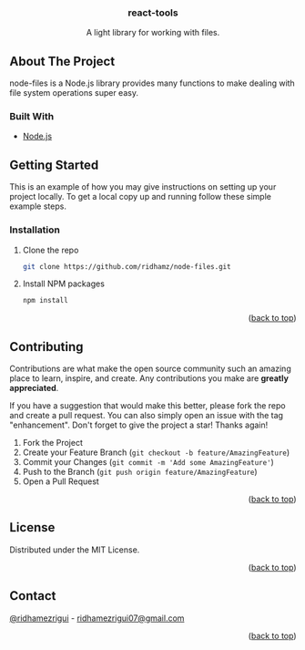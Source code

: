 <div id="top"></div>
<div align="center">
  <h3 align="center">react-tools</h3>

  <p align="center">
    A light library for working with files.
    <br />
</div>

<!-- ABOUT THE PROJECT -->

## About The Project

node-files is a Node.js library provides many functions to make dealing with file system operations super easy.

### Built With

- [Node.js](https://nodejs.org/)

<!-- GETTING STARTED -->

## Getting Started

This is an example of how you may give instructions on setting up your project locally.
To get a local copy up and running follow these simple example steps.

### Installation

1. Clone the repo
   ```sh
   git clone https://github.com/ridhamz/node-files.git
   ```
2. Install NPM packages
   ```sh
   npm install
   ```

<p align="right">(<a href="#top">back to top</a>)</p>

<!-- USAGE EXAMPLES -->



<!-- CONTRIBUTING -->

## Contributing

Contributions are what make the open source community such an amazing place to learn, inspire, and create. Any contributions you make are **greatly appreciated**.

If you have a suggestion that would make this better, please fork the repo and create a pull request. You can also simply open an issue with the tag "enhancement".
Don't forget to give the project a star! Thanks again!

1. Fork the Project
2. Create your Feature Branch (`git checkout -b feature/AmazingFeature`)
3. Commit your Changes (`git commit -m 'Add some AmazingFeature'`)
4. Push to the Branch (`git push origin feature/AmazingFeature`)
5. Open a Pull Request

<p align="right">(<a href="#top">back to top</a>)</p>

<!-- LICENSE -->

## License

Distributed under the MIT License.

<p align="right">(<a href="#top">back to top</a>)</p>

<!-- CONTACT -->

## Contact

[@ridhamezrigui](https://www.linkedin.com/in/ridha-mezrigui-205010177) - ridhamezrigui07@gmail.com

<p align="right">(<a href="#top">back to top</a>)</p>
